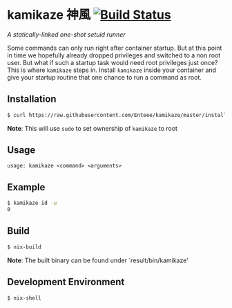 # kamikaze 神風 [![Build Status](https://travis-ci.org/Enteee/kamikaze.svg?branch=master)](https://travis-ci.org/Enteee/kamikaze)
_A statically-linked one-shot setuid runner_

Some commands can only run right after container startup. But at this point in time we hopefully already dropped privileges
and switched to a non root user. But what if such a startup task would need root privileges just once? This is where `kamikaze`
steps in. Install `kamikaze` inside your container and give your startup routine that one chance to run a command as root.

## Installation

```sh
$ curl https://raw.githubusercontent.com/Enteee/kamikaze/master/install.sh | sh
```

**Note**: This will use `sudo` to set ownership of `kamikaze` to root

## Usage

```
usage: kamikaze <command> <arguments>
```

## Example

```sh
$ kamikaze id -u
0
```

## Build

```sh
$ nix-build
```

**Note**: The built binary can be found under `result/bin/kamikaze'

## Development Environment

```sh
$ nix-shell
```
